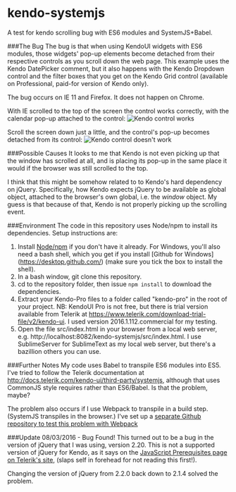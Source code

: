 # kendo-systemjs
 A test for kendo scrolling bug with ES6 modules and SystemJS+Babel.

###The Bug
The bug is that when using KendoUI widgets with ES6 modules, those widgets' pop-up elements become detached from their respective controls as you scroll down the web page.  This example uses the Kendo DatePicker comment, but it also happens with the Kendo Dropdown control and the filter boxes that you get on the Kendo Grid control (available on Professional, paid-for version of Kendo only).

The bug occurs on IE 11 and Firefox.  It does not happen on Chrome.


With IE scrolled to the top of the screen the control works correctly, with the calendar pop-up attached to the control:
![Kendo control works](http://www.users.on.net/~mikeandgeminoz/code/images/kendo_es6_scrollingbug1.png "Kendo control works")

Scroll the screen down just a little, and the control's pop-up becomes detached from its control:
![Kendo control doesn't work](http://www.users.on.net/~mikeandgeminoz/code/images/kendo_es6_scrollingbug2.png "Kendo control doesn't work")


###Possible Causes
It looks to me that Kendo is not even picking up that the window has scrolled at all, and is placing its pop-up in the same place it would if the browser was still scrolled to the top.

I think that this might be somehow related to to Kendo's hard dependency on jQuery.  Specifically, how Kendo expects jQuery to be available as global object, attached to the browser's own global, i.e. the _window_ object.  My guess is that because of that, Kendo is not properly picking up the scrolling event.


###Environment
The code in this repository uses Node/npm to install its dependencies.  Setup instructions are:

1. Install [Node/npm](https://nodejs.org/en/download/) if you don't have it already.  For Windows, you'll also need a bash shell, which you get if you install [Github for Windows] (https://desktop.github.com/) (make sure you tick the box to install the shell).
1. In a bash window, git clone this repository.
1. cd to the repository folder, then issue `npm install` to download the dependencies.
1. Extract your Kendo-Pro files to a folder called "kendo-pro" in the root of your project.  NB: KendoUI Pro is not free, but there is trial version available from Telerik at https://www.telerik.com/download-trial-file/v2/kendo-ui.  I used version 2016.1.112.commercial for my testing.
1. Open the file src/index.html in your browser from a local web server, e.g. http://localhost:8082/kendo-systemjs/src/index.html.  I use SublimeServer for SublimeText as my local web server, but there's a bazillion others you can use.

###Further Notes
My code uses Babel to transpile ES6 modules into ES5.  I've tried to follow the Telerik documentation at http://docs.telerik.com/kendo-ui/third-party/systemjs, although that uses CommonJS style requires rather than ES6/Babel.  Is that the problem, maybe?

The problem also occurs if I use Webpack to transpile in a build step.  (SystemJS transpiles in the browser.)  I've set up a [separate Github repository to test this problem with Webpack](https://github.com/brownieboy/kendo-webpack-bugtest)


###Update 08/03/2016 - Bug Found!
This turned out to be a bug in the version of jQuery that I was using, version 2.20.  This is not a supported version of jQuery for Kendo, as it says on the [JavaScript Prerequisites page on Telerik's site](http://docs.telerik.com/kendo-ui/intro/installation/prerequisites), (slaps self in forehead for not reading this first!).

Changing the version of jQuery from 2.2.0 back down to 2.1.4 solved the problem.



